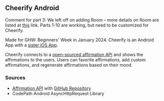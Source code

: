 ## Cheerify Android

Comment for part 3: We left off on adding Room – more details on Room are listed at [this](https://developer.android.com/codelabs/android-room-with-a-view-kotlin#10) link. Parts 1-10 are working, but need to be customized for Cheerify.

Made for GHW: Beginners' Week in January 2024. Cheerify is an Android App with a [sister iOS App](https://github.com/KarolinaGroszewska/Cheerify).

Cheerify connects to a [open-sourced affirmation API](https://www.affirmations.dev/) and shows the affirmations to the users. Users can favorite affirmations, add custom affirmations, and regenerate affirmations based on their mood. 

### Sources
- [Affirmation API](https://www.affirmations.dev/) with [GitHub Repository](https://github.com/annthurium/affirmations)
- CodePath Android AsyncHttpRequest Library

